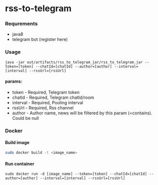 # rss-to-telegram

### Requrements
- java8
- telegram bot (register here)

### Usage

```
java -jar out/artifacts/rss_to_telegram_jar/rss_to_telegram.jar --token=[token] --chatId=[chatId] --author=[author] --interval=[interval] --rssUrl=[rssUrl]
```

#### params:
- token - Required, Telegram token
- chatId - Required, Telegram chatId/room
- interval - Required, Pooling interval
- rssUrl - Required, Rss channel
- author - Author name, news will be filtered by this param (=contains). Could be null

### Docker

#### Build image
``` bash
sudo docker build -t <image_name>
```

#### Run container
```
sudo docker run -d [image_name] --token=[token] --chatId=[chatId] --author=[author] --interval=[interval] --rssUrl=[rssUrl]
```
